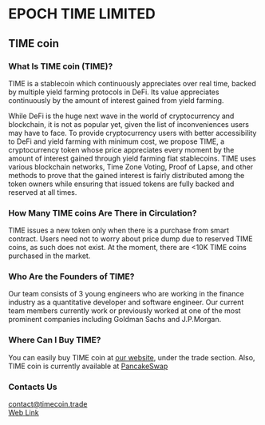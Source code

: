 # EPOCH TIME LIMITED
## TIME coin

### What Is TIME coin (TIME)?

TIME is a stablecoin which continuously appreciates over real time, backed by multiple yield farming protocols in DeFi. Its value appreciates continuously by the amount of interest gained from yield farming.

While DeFi is the huge next wave in the world of cryptocurrency and blockchain, it is not as popular yet, given the list of inconveniences users may have to face. To provide cryptocurrency users with better accessibility to DeFi and yield farming with minimum cost, we propose TIME, a cryptocurrency token whose price appreciates every moment by the amount of interest gained through yield farming fiat stablecoins. TIME uses various blockchain networks, Time Zone Voting, Proof of Lapse, and other methods to prove that the gained interest is fairly distributed among the token owners while ensuring that issued tokens are fully backed and reserved at all times.

### How Many TIME coins Are There in Circulation?

TIME issues a new token only when there is a purchase from smart contract. Users need not to worry about price dump due to reserved TIME coins, as such does not exist. At the moment, there are <10K TIME coins purchased in the market.

### Who Are the Founders of TIME?

Our team consists of 3 young engineers who are working in the finance industry as a quantitative developer and software engineer. Our current team members currently work or previously worked at one of the most prominent companies including Goldman Sachs and J.P.Morgan.

### Where Can I Buy TIME?

You can easily buy TIME coin at [our website](https://timecoin.trade/), under the trade section. Also, TIME coin is currently available at [PancakeSwap](https://pancakeswap.finance/)

### Contacts Us

contact@timecoin.trade<br>
[Web Link](https://timecoin.trade/)